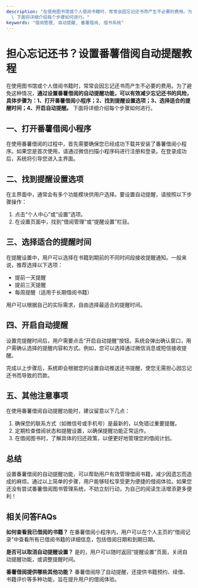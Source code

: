 ```yaml
---
description: "在使用图书馆或个人借阅书籍时，常常会因忘记还书而产生不必要的费用。为了避免这种情况，**通过设置番薯借阅的自动提醒功能，可以有效减少忘记还书的风险，具体步骤为：1、打开番薯借阅小程序；2、找到提醒设置选项；3、选择适合的提醒时间；4、开启自动提醒。**\
  \ 下面将详细介绍每个步骤如何进行。"
keywords: "借阅管理, 自动提醒, 番薯借阅, 借书系统"
---
```

# 担心忘记还书？设置番薯借阅自动提醒教程

在使用图书馆或个人借阅书籍时，常常会因忘记还书而产生不必要的费用。为了避免这种情况，**通过设置番薯借阅的自动提醒功能，可以有效减少忘记还书的风险，具体步骤为：1、打开番薯借阅小程序；2、找到提醒设置选项；3、选择适合的提醒时间；4、开启自动提醒。** 下面将详细介绍每个步骤如何进行。

## 一、打开番薯借阅小程序

在使用番薯借阅的过程中，首先需要确保您已经成功下载并安装了番薯借阅小程序。如果您是首次使用，请通过微信扫描小程序码进行注册和登录。在登录成功后，系统将引导您进入主界面。

## 二、找到提醒设置选项

在主界面中，通常会有多个功能模块供用户选择。要设置自动提醒，请按照以下步骤操作：

1. 点击“个人中心”或“设置”选项。
2. 在设置页面中，找到“借阅管理”或“提醒设置”栏目。

## 三、选择适合的提醒时间

在提醒设置中，用户可以选择在书籍到期前的不同时间段接收提醒通知。一般来说，推荐选择以下选项：

- 提前一天提醒
- 提前三天提醒
- 每周提醒（适用于长期借阅书籍）

用户可以根据自己的实际需求，自由选择最适合的提醒时间。

## 四、开启自动提醒

设置完提醒时间后，用户需要点击“开启自动提醒”按钮。系统会弹出确认窗口，用户需确认选择的提醒内容和方式。例如，您可以选择通过微信消息或短信接收提醒。

完成以上步骤后，系统即会根据您的设置自动推送还书提醒，使您无需担心因忘记还书而导致的罚款。

## 五、其他注意事项

在使用番薯借阅自动提醒功能时，建议留意以下几点：

1. 确保您的联系方式（如微信号或手机号）是最新的，以免错过重要提醒。
2. 定期检查借阅状态和提醒设置，以确保提醒功能正常运作。
3. 在借阅图书时，了解具体的归还政策，以便更好地管理您的借阅计划。

## 总结

设置番薯借阅的自动提醒功能，可以帮助用户有效管理借阅书籍，减少因遗忘而造成的麻烦。通过以上简单的步骤，用户能够轻松享受更为便捷的借阅体验。如果您还没有尝试番薯借阅图书管理系统，不妨立刻行动，为自己的阅读生活增添更多便利！

## 相关问答FAQs

**如何查看我已借阅的书籍？**
在番薯借阅小程序内，用户可以在个人主页的“借阅记录”中查看所有已借阅书籍的详细信息，包括借阅日期和到期日期。

**是否可以取消自动提醒设置？**
是的，用户可以随时返回“提醒设置”页面，关闭自动提醒功能，或调整提醒时间。

**番薯借阅提供哪些其他功能？**
番薯借阅除了自动提醒，还提供书籍预约、续借、书籍评价等多种功能，旨在提升用户的借阅体验。
